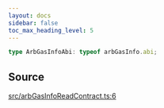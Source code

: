 ```yaml
---
layout: docs
sidebar: false
toc_max_heading_level: 5
---
```


```ts
type ArbGasInfoAbi: typeof arbGasInfo.abi;
```

## Source

[src/arbGasInfoReadContract.ts:6](https://github.com/OffchainLabs/arbitrum-orbit-sdk/blob/27c24d61cdc7e62a81af29bd04f39d5a3549ecb3/src/arbGasInfoReadContract.ts#L6)
